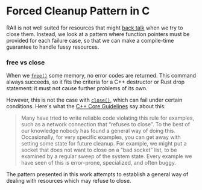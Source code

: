 # Forced Cleanup Pattern in C
RAII is not well suited for resources that might [back talk][1] when we try to
close them. Instead, we look at a pattern where function pointers must be
provided for each failure case, so that we can make a compile-time guarantee
to handle fussy resources.

### free vs close
When we [`free()`][2] some memory, no error codes are returned. This command
always succeeds, so it fits the criteria for a C++ destructor or Rust drop
statement: it must not cause further problems of its own.

However, this is not the case with [`close()`][3], which can fail under certain
conditions. Here's what the [C++ Core Guidelines][4] say about this:

> Many have tried to write reliable code violating this rule for examples, such as a network connection that “refuses to close”. To the best of our knowledge nobody has found a general way of doing this. Occasionally, for very specific examples, you can get away with setting some state for future cleanup. For example, we might put a socket that does not want to close on a “bad socket” list, to be examined by a regular sweep of the system state. Every example we have seen of this is error-prone, specialized, and often buggy.

The pattern presented in this work attempts to establish a general way of
dealing with resources which may refuse to close.

[1]: https://www.merriam-webster.com/dictionary/back%20talk
[2]: http://man7.org/linux/man-pages/man3/free.3.html
[3]: http://man7.org/linux/man-pages/man2/close.2.html
[4]: https://isocpp.github.io/CppCoreGuidelines/CppCoreGuidelines#e16-destructors-deallocation-and-swap-must-never-fail
